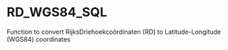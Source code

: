 # RD_WGS84_SQL
Function to convert RijksDriehoekcoördinaten (RD) to Latitude-Longitude (WGS84) coordinates
